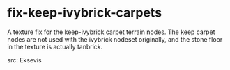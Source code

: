 # fix-keep-ivybrick-carpets

A texture fix for the keep-ivybrick carpet terrain nodes. The keep carpet nodes are not used with the ivybrick nodeset originally, and the stone floor in the texture is actually tanbrick.

src: Eksevis
